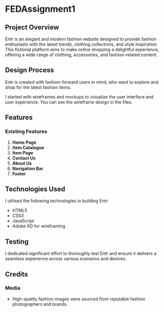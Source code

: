 # FEDAssignment1
## Project Overview
Entr is an elegant and modern fashion website designed to provide fashion enthusiasts with the latest trends, clothing collections, and style inspiration. This fictional platform aims to make online shopping a delightful experience, offering a wide range of clothing, accessories, and fashion-related content.

## Design Process
Entr is created with fashion-forward users in mind, who want to explore and shop for the latest fashion items. 

I started with wireframes and mockups to visualize the user interface and user experience. You can see the wireframe design in the files.

## Features

### Existing Features
1. **Home Page**
2. **Item Catalogue**
3. **Item Page**
4. **Contact Us**
5. **About Us**
6. **Navigation Bar**
7. **Footer**

## Technologies Used
I utilised the following technologies in building Entr:

- HTML5
- CSS3
- JavaScript
- Adobe XD for wireframing

## Testing
I dedicated significant effort to thoroughly test Entr and ensure it delivers a seamless experience across various scenarios and devices.

## Credits
### Media
- High-quality fashion images were sourced from reputable fashion photographers and brands.




